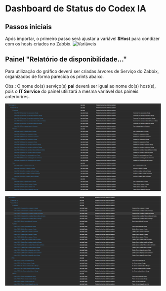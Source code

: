 # Dashboard de Status do Codex IA

## Passos iniciais

Após importar, o primeiro passo será ajustar a variável **$Host** para condizer com os hosts criados no Zabbix.
![Variáveis](https://github.com/caiohav/Grafana/blob/757df01226b9f6fc7a0b78042ab71a668c66a9a7/Codex%20CNJ/img/Vari%C3%A1veis.png)

## Painel "Relatório de disponibilidade..."

Para utilização do gráfico deverá ser criadas árvores de Serviço do Zabbix, organizados de forma parecida os prints abaixo.

Obs.: O nome do(s) serviço(s) **pai** deverá ser igual ao nome do(s) host(s), pois o **IT Service** do painel utilizará a mesma variável dos paineis anteriorires.

![SLA do Codex 1G](https://github.com/caiohav/Grafana/blob/fa200c8432b94159eff0ec2a90540b3e56ecf80b/Codex%20CNJ/img/SLA%20CODEX%201G.png)

![SLA do Codex 2G](https://github.com/caiohav/Grafana/blob/fa200c8432b94159eff0ec2a90540b3e56ecf80b/Codex%20CNJ/img/SLA%20CODEX%202G.png)
